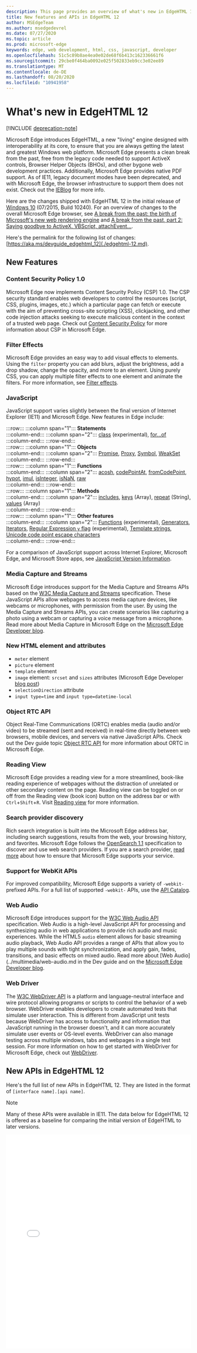 ```yaml
---
description: This page provides an overview of what's new in EdgeHTML 12.
title: New features and APIs in EdgeHTML 12
author: MSEdgeTeam
ms.author: msedgedevrel
ms.date: 07/27/2020
ms.topic: article
ms.prod: microsoft-edge
keywords: edge, web development, html, css, javascript, developer
ms.openlocfilehash: 51c5c89b8ae4ea0e02de68f6b413c162336661f6
ms.sourcegitcommit: 29cbe0f464ba0092e025f502833eb9cc3e02ee89
ms.translationtype: MT
ms.contentlocale: de-DE
ms.lasthandoff: 08/20/2020
ms.locfileid: "10941958"
---
```

# What's new in EdgeHTML 12  

[!INCLUDE [deprecation-note](../../includes/legacy-edge-note.md)]  

Microsoft Edge introduces EdgeHTML, a new "living" engine designed with interoperability at its core, to ensure that you are always getting the latest and greatest Windows web platform.  Microsoft Edge presents a clean break from the past, free from the legacy code needed to support ActiveX controls, Browser Helper Objects \(BHOs\), and other bygone web development practices.  Additionally, Microsoft Edge provides native PDF support.  As of IE11, legacy document modes have been deprecated, and with Microsoft Edge, the browser infrastructure to support them does not exist.  Check out the [IEBlog](/archive/blogs/ie/living-on-the-edge-our-next-step-in-interoperability) for more info.  

Here are the changes shipped with EdgeHTML 12 in the initial release of [Windows 10](https://blogs.windows.com/windowsexperience/2015/07/28/windows-10-free-upgrade-available-in-190-countries) \(07/2015, Build 10240\).  For an overview of changes to the overall Microsoft Edge browser, see [A break from the past: the birth of Microsoft's new web rendering engine](https://blogs.windows.com/msedgedev/2015/02/26) and [A break from the past, part 2: Saying goodbye to ActiveX, VBScript, attachEvent...](https://blogs.windows.com/msedgedev/2015/05/06).  

Here's the permalink for the following list of changes:  [https://aka.ms/devguide_edgehtml_12](./edgehtml-12.md).  

## New Features  

### Content Security Policy 1.0  

Microsoft Edge now implements Content Security Policy \(CSP\) 1.0.  The CSP security standard enables web developers to control the resources \(script, CSS, plugins, images, etc.\) which a particular page can fetch or execute with the aim of preventing cross-site scripting \(XSS\), clickjacking, and other code injection attacks seeking to execute malicious content in the context of a trusted web page.  Check out [Content Security Policy](https://developer.mozilla.org/docs/Mozilla/Add-ons/WebExtensions/Content_Security_Policy) for more information about CSP in Microsoft Edge.  

### Filter Effects  

Microsoft Edge provides an easy way to add visual effects to elements.  Using the `filter` property you can add blurs, adjust the brightness, add a drop shadow, change the opacity, and more to an element.  Using purely CSS, you can apply multiple filter effects to one element and animate the filters.  For more information, see [Filter effects](https://developer.mozilla.org/docs/Web/CSS/filter).  

### JavaScript  

JavaScript support varies slightly between the final version of Internet Explorer \(IE11\) and Microsoft Edge.  New features in Edge include:  

:::row:::
   :::column span="1":::
      **Statements**  
   :::column-end:::
   :::column span="2":::
      [class](https://developer.mozilla.org/docs/Web/JavaScript/Reference/Statements/class) \(experimental\), [for...of](https://developer.mozilla.org/docs/Web/JavaScript/Reference/Statements/for...of)  
   :::column-end:::
:::row-end:::  
:::row:::
   :::column span="1":::
      **Objects**  
   :::column-end:::
   :::column span="2":::
      [Promise](https://developer.mozilla.org/docs/Web/JavaScript/Reference/Global_Objects/Promise), [Proxy](https://developer.mozilla.org/docs/Web/JavaScript/Reference/Global_Objects/Proxy), [Symbol](https://developer.mozilla.org/docs/Web/JavaScript/Reference/Global_Objects/Symbol), [WeakSet](/scripting/javascript/reference/weakset-object-javascript)  
   :::column-end:::
:::row-end:::  
:::row:::
   :::column span="1":::
      **Functions**  
   :::column-end:::
   :::column span="2":::
      [acosh](https://developer.mozilla.org/docs/Web/JavaScript/Reference/Global_Objects/Math/acosh), [codePointAt](https://developer.mozilla.org/docs/Web/JavaScript/Reference/Global_Objects/String/codepointat), [fromCodePoint](https://developer.mozilla.org/docs/Web/JavaScript/Reference/Global_Objects/String/fromcodepoint), [hypot](https://developer.mozilla.org/docs/Web/JavaScript/Reference/Global_Objects/Math/hypot), [imul](https://developer.mozilla.org/docs/Web/JavaScript/Reference/Global_Objects/Math/imul), [isInteger](/scripting/javascript/reference/number-isinteger-function-number-javascript), [isNaN](https://developer.mozilla.org/docs/Web/JavaScript/Reference/Global_Objects/Number/isnan), [raw](https://developer.mozilla.org/docs/Web/JavaScript/Reference/Global_Objects/String/raw)  
   :::column-end:::
:::row-end:::  
:::row:::
   :::column span="1":::
      **Methods**  
   :::column-end:::
   :::column span="2":::
      [includes](https://developer.mozilla.org/docs/Web/JavaScript/Reference/Global_Objects/String/includes), [keys](https://developer.mozilla.org/docs/Web/JavaScript/Reference/Global_Objects/Array/keys) \(Array\), [repeat](https://developer.mozilla.org/docs/Web/JavaScript/Reference/Global_Objects/String/repeat) \(String\), [values](https://developer.mozilla.org/docs/Web/JavaScript/Reference/Global_Objects/Array/values) \(Array\)  
   :::column-end:::
:::row-end:::  
:::row:::
   :::column span="1":::
      **Other features**  
   :::column-end:::
   :::column span="2":::
      [Functions](https://developer.mozilla.org/docs/Learn/JavaScript/Building_blocks/Functions) \(experimental\), [Generators](https://developer.mozilla.org/docs/Web/JavaScript/Guide/Iterators_and_generators),  [Iterators](https://developer.mozilla.org/docs/Web/JavaScript/Guide/Iterators_and_generators), [Regular Expression `y` flag](https://developer.mozilla.org/docs/Web/JavaScript/Reference/Global_Objects/RegExp) \(experimental\), [Template strings](https://developer.mozilla.org/docs/Web/JavaScript/Reference/Template_literals), [Unicode code point escape characters](https://developer.mozilla.org/docs/Web/JavaScript/Reference/Lexical_grammar#String_literals)  
   :::column-end:::
:::row-end:::  

For a comparison of JavaScript support across Internet Explorer, Microsoft Edge, and Microsoft Store apps, see [JavaScript Version Information](./javascript-version-information.md).  

### Media Capture and Streams  

Microsoft Edge introduces support for the Media Capture and Streams APIs based on the [W3C Media Capture and Streams](https://w3c.github.io/mediacapture-main/getusermedia.html) specification.  These JavaScript APIs allow webpages to access media capture devices, like webcams or microphones, with permission from the user.  By using the Media Capture and Streams APIs, you can create scenarios like capturing a photo using a webcam or capturing a voice message from a microphone.  Read more about Media Capture in Microsoft Edge on the [Microsoft Edge Developer blog](https://blogs.windows.com/msedgedev/2015/05/13).  

### New HTML element and attributes  

*   `meter` element  
*   `picture` element  
*   `template` element  
*   `image` element: `srcset` and `sizes` attributes \(Microsoft Edge Developer [blog post](https://blogs.windows.com/msedgedev/2015/06/08)\)  
*   `selectionDirection` attribute  
*   `input type=time` and `input type=datetime-local`  

### Object RTC API  

Object Real-Time Communications \(ORTC\) enables media \(audio and/or video\) to be streamed \(sent and received\) in real-time directly between web browsers, mobile devices, and servers via native JavaScript APIs.  Check out the Dev guide topic [Object RTC API](https://ortc.org) for more information about ORTC in Microsoft Edge.  

### Reading View  

Microsoft Edge provides a reading view for a more streamlined, book-like reading experience of webpages without the distraction of unrelated or other secondary content on the page.  Reading view can be toggled on or off from the Reading view \(book icon\) button on the address bar or with `Ctrl`+`Shift`+`R`.  Visit [Reading view](../browser-features/reading-view.md) for more information.  

### Search provider discovery  

Rich search integration is built into the Microsoft Edge address bar, including search suggestions, results from the web, your browsing history, and favorites.  Microsoft Edge follows the [OpenSearch 1.1](https://github.com/dewitt/opensearch/blob/master/opensearch-1-1-draft-6.md) specification to discover and use web search providers.  If you are a search provider, [read more](../browser-features/search-provider-discovery.md) about how to ensure that Microsoft Edge supports your service.  

### Support for WebKit APIs  

For improved compatibility, Microsoft Edge supports a variety of `-webkit-` prefixed APIs.  For a full list of supported `-webkit-` APIs, use the [API Catalog](https://developer.microsoft.com/microsoft-edge/platform/catalog/?page=1&q=webkit).  

### Web Audio  

Microsoft Edge introduces support for the [W3C Web Audio API](https://webaudio.github.io/web-audio-api) specification.  Web Audio is a high-level JavaScript API for processing and synthesizing audio in web applications to provide rich audio and music experiences.  While the HTML5 `audio` element allows for basic streaming audio playback, Web Audio API provides a range of APIs that allow you to play multiple sounds with tight synchronization, and apply gain, fades, transitions, and basic effects on mixed audio.  Read more about [Web Audio](../multimedia/web-audio.md in the Dev guide and on the [Microsoft Edge Developer blog](https://blogs.windows.com/msedgedev/2015/05/19).  

### Web Driver  

The [W3C WebDriver API](https://w3.org/TR/webdriver) is a platform and language-neutral interface and wire protocol allowing programs or scripts to control the behavior of a web browser.  WebDriver enables developers to create automated tests that simulate user interaction.  This is different from JavaScript unit tests because WebDriver has access to functionality and information that JavaScript running in the browser doesn't, and it can more accurately simulate user events or OS-level events.  WebDriver can also manage testing across multiple windows, tabs and webpages in a single test session.  For more information on how to get started with WebDriver for Microsoft Edge, check out [WebDriver](../../webdriver.md).  

## New APIs in EdgeHTML 12  

Here's the full list of new APIs in EdgeHTML 12.  They are listed in the format of `[interface name].[api name]`.  

 > [!NOTE] 
 > Many of these APIs were available in IE11.  The data below for EdgeHTML 12 is offered as a baseline for comparing the initial version of EdgeHTML to later versions.  

<iframe height='580' scrolling='no' title='New APIs in EdgeHTML 12' src='//codepen.io/MicrosoftEdgeDocumentation/embed/pPOwby/?height=580&theme-id=23761&default-tab=result&embed-version=2' frameborder='no' allowtransparency='true' allowfullscreen='true' style='width: 100%;'>See the Pen <a href='https://codepen.io/MicrosoftEdgeDocumentation/pen/pPOwby/'>New APIs in EdgeHTML 12</a> by Microsoft Edge Docs (<a href='https://codepen.io/MicrosoftEdgeDocumentation'>@MicrosoftEdgeDocumentation</a>) on <a href='https://codepen.io'>CodePen</a>.</iframe>  
